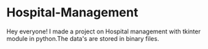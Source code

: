 # Hospital-Management
Hey everyone! I made a project on Hospital management with tkinter module in python.The data's are stored in binary files.
